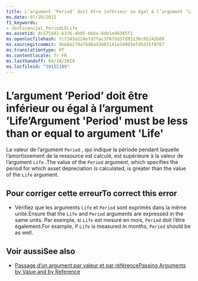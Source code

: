 ```yaml
---
title: L’argument ’Period’ doit être inférieur ou égal à l’argument ’Life’
ms.date: 07/20/2015
f1_keywords:
- vbrFinancial_PeriodLELife
ms.assetid: dc575d41-b376-4b05-bbbe-6de1e98385f1
ms.openlocfilehash: fcf343a224efd7fac3767dd37d93136c95242b08
ms.sourcegitcommit: 0be8a279af6d8a43e03141e349d3efd5d35f8767
ms.translationtype: HT
ms.contentlocale: fr-FR
ms.lasthandoff: 04/18/2019
ms.locfileid: "59152189"
---
```

# <a name="argument-period-must-be-less-than-or-equal-to-argument-life"></a><span data-ttu-id="0ed97-102">L’argument ’Period’ doit être inférieur ou égal à l’argument ’Life’</span><span class="sxs-lookup"><span data-stu-id="0ed97-102">Argument 'Period' must be less than or equal to argument 'Life'</span></span>
<span data-ttu-id="0ed97-103">La valeur de l’argument `Period` , qui indique la période pendant laquelle l’amortissement de la ressource est calculé, est supérieure à la valeur de l’argument `Life` .</span><span class="sxs-lookup"><span data-stu-id="0ed97-103">The value of the `Period` argument, which specifies the period for which asset depreciation is calculated, is greater than the value of the `Life` argument.</span></span>  
  
## <a name="to-correct-this-error"></a><span data-ttu-id="0ed97-104">Pour corriger cette erreur</span><span class="sxs-lookup"><span data-stu-id="0ed97-104">To correct this error</span></span>  
  
-   <span data-ttu-id="0ed97-105">Vérifiez que les arguments `Life` et `Period` sont exprimés dans la même unité.</span><span class="sxs-lookup"><span data-stu-id="0ed97-105">Ensure that the `Life` and `Period` arguments are expressed in the same units.</span></span> <span data-ttu-id="0ed97-106">Par exemple, si `Life` est mesuré en mois, `Period` doit l’être également.</span><span class="sxs-lookup"><span data-stu-id="0ed97-106">For example, if `Life` is measured in months, `Period` should be as well.</span></span>  
  
## <a name="see-also"></a><span data-ttu-id="0ed97-107">Voir aussi</span><span class="sxs-lookup"><span data-stu-id="0ed97-107">See also</span></span>

- [<span data-ttu-id="0ed97-108">Passage d’un argument par valeur et par référence</span><span class="sxs-lookup"><span data-stu-id="0ed97-108">Passing Arguments by Value and by Reference</span></span>](../../visual-basic/programming-guide/language-features/procedures/passing-arguments-by-value-and-by-reference.md)
